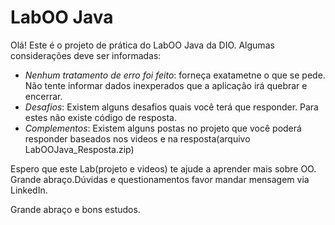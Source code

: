 # LabOO Java

Olá! Este é o projeto de prática do LabOO Java da DIO. Algumas considerações deve ser informadas:

* _Nenhum tratamento de erro foi feito_: forneça exatametne o que se pede. Não tente informar dados inexperados que a aplicação irá quebrar e encerrar.
* _Desafios_: Existem alguns desafios quais você terá que responder. Para estes não existe código de resposta.
* _Complementos_: Existem alguns postas no projeto que você poderá responder baseados nos videos e na resposta(arquivo LabOOJava_Resposta.zip)

Espero que este Lab(projeto e videos) te ajude a aprender mais sobre OO. Grande abraço.Dúvidas e questionamentos favor mandar mensagem via LinkedIn.

Grande abraço e bons estudos.

